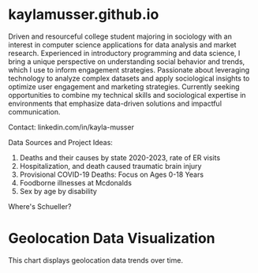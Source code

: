# kaylamusser.github.io
Driven and resourceful college student majoring in sociology with an interest in computer science applications for data analysis and market research. Experienced in introductory programming and data science, I bring a unique perspective on understanding social behavior and trends, which I use to inform engagement strategies. Passionate about leveraging technology to analyze complex datasets and apply sociological insights to optimize user engagement and marketing strategies. Currently seeking opportunities to combine my technical skills and sociological expertise in environments that emphasize data-driven solutions and impactful communication.

Contact: linkedin.com/in/kayla-musser

Data Sources and Project Ideas: 
1. Deaths and their causes by state 2020-2023, rate of ER visits
2. Hospitalization, and death caused traumatic brain injury
3. Provisional COVID-19 Deaths: Focus on Ages 0-18 Years
4. Foodborne illnesses at Mcdonalds
5. Sex by age by disability

Where's Schueller?
# Geolocation Data Visualization

This chart displays geolocation data trends over time.

<iframe 
    src="https://<your-username>.github.io/<repository-name>/geolocation_distance_chart_2.html" 
    style="position: absolute; top: 0; left: 0; width: 100%; height: 600px;" 
    frameborder="0">
</iframe>
